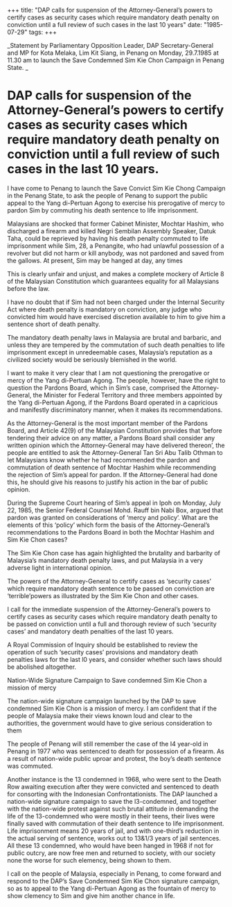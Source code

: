 +++ 
title: "DAP calls for suspension of the Attorney-General’s powers to certify cases as security cases which require mandatory death penalty on conviction until a full review of such cases in the last 10 years"
date: "1985-07-29"
tags:
+++

_Statement by Parliamentary Opposition Leader, DAP Secretary-General and MP for Kota Melaka, Lim Kit Siang, in Penang on Monday, 29.7.1985 at 11.30 am to launch the Save Condemned Sim Kie Chon Campaign in Penang State. _

# DAP calls for suspension of the Attorney-General’s powers to certify cases as security cases which require mandatory death penalty on conviction until a full review of such cases in the last 10 years.

I have come to Penang to launch the Save Convict Sim Kie Chong Campaign in the Penang State, to ask the people of Penang to support the public appeal to the Yang di-Pertuan Agong to exercise his prerogative of mercy to pardon Sim by commuting his death sentence to life imprisonment.</u>

Malaysians are shocked that former Cabinet Minister, Mochtar Hashim, who discharged a 
firearm and killed Negri Sembilan Assembly Speaker, Datuk Taha, could be reprieved by having 
his death penalty commuted to life imprisonment while Sim, 28, a Penangite, who had unlawful possession of a revolver but did not harm or kill anybody, was not pardoned and saved from the 
gallows. At present, Sim may be hanged at day, any times

This is clearly unfair and unjust, and makes a complete mockery of Article 8 of the Malaysian Constitution which guarantees equality for all Malaysians before the law.

I have no doubt that if Sim had not been charged under the Internal Security Act where death penalty 
is mandatory on conviction, any judge who convicted him would have exercised discretion available 
to him to give him a sentence short of death penalty.

The mandatory death penalty laws in Malaysia are brutal and barbaric, and unless they are tempered 
by the commutation of such death penalties to life imprisonment except in unredeemable cases, Malaysia’s reputation as a civilized society would be seriously blemished in the world.

I want to make it very clear that I am not questioning the prerogative or mercy of the 
Yang di-Pertuan Agong. The people, however, have the right to question the Pardons Board, which in Sim’s case, comprised the Attorney-General, the Minister for Federal Territory and three members appointed by the Yang di-Pertuan Agong, if the Pardons Board operated in a capricious
and manifestly discriminatory manner, when it makes its recommendations.

As the Attorney-General is the most important member of the Pardons Board, and Article 42(9) of the Malaysian Constitution provides that ‘before tendering their advice on any matter, a Pardons Board shall consider any written opinion which the Attorney-General may have delivered thereon’, the people are entitled to ask the Attorney-General Tan Sri Abu Talib Othman to let Malaysians know whether he had recommended the pardon and commutation of death sentence of Mochtar Hashim while recommending the rejection of Sim’s appeal for pardon. If the Attorney-General had done this, he should give his reasons to justify his action in the bar of public opinion.

During the Supreme Court hearing of Sim’s appeal in Ipoh on Monday, July 22, 1985, 
the Senior Federal Counsel Mohd. Rauff bin Nabi Box, argued that pardon was granted on considerations of ‘mercy and policy’. What are the elements of this ‘policy’ which form the basis of the 
Attorney-General’s recommendations to the Pardons Board in both the Mochtar Hashim and Sim Kie Chon cases?

The Sim Kie Chon case has again highlighted the brutality and barbarity of Malaysia’s 
mandatory death penalty laws, and put Malaysia in a very adverse light in international opinion.


The powers of the Attorney-General to certify cases as ‘security cases’ which require mandatory 
death sentence to be passed on conviction are ‘terrible’powers as illustrated by the Sim Kie Chon and other cases.

I call for the immediate suspension of the Attorney-General’s powers to certify cases as security cases which require mandatory death penalty to be passed on conviction until a full and thorough review of such ‘security cases’ and mandatory death penalties of the last 10 years.

A Royal Commission of Inquiry should be established to review the operation of such ‘security cases’ provisions and mandatory death penalties laws for the last l0 years, and consider whether such laws should be abolished altogether.
 
Nation-Wide Signature Campaign to Save condemned Sim Kie Chon a mission of mercy

The nation-wide signature campaign launched by the DAP to save condemned Sim Kie Chon is a 
mission of mercy. I am confident that if the people of Malaysia make their views known loud and clear to the authorities, the government would have to give serious consideration to them

The people of Penang will still remember the case of the I4 year-old in Penang in 1977 who
was sentenced to death for possession of a firearm. As a result of nation-wide public uproar and protest, the boy’s death sentence was commuted.

Another instance is the 13 condemned in 1968, who were sent to the Death Row awaiting execution after they were convicted and sentenced to death for consorting with the Indonesian Confrontationists. 
The DAP launched a nation-wide signature campaign to save the l3-condemned, and together with the nation-wide protest against such brutal attitude in demanding the life of the 13-condemned 
who were mostly in their teens, their lives were finally saved with commutation of their death sentence to life imprisonment. Life imprisonment means 20 years of jail, and with one-third’s reduction in the actual serving of sentence, works out to 13&1/3 years of jail sentences. All these 13 condemned, who
would have been hanged in 1968 if not for public outcry, are now free men and returned to society, with our society none the worse for such elemency, being shown to them.

I call on the people of Malaysia, especially in Penang, to come forward and respond to the DAP’s Save Condemned Sim Kie Chon signature campaign, so as to appeal to the Yang di-Pertuan Agong as the fountain of mercy to show clemency to Sim and give him another chance in life.
 
